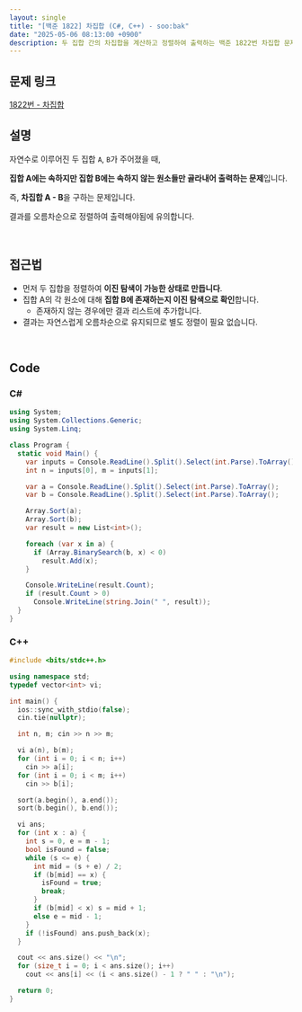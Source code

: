 ```yaml
---
layout: single
title: "[백준 1822] 차집합 (C#, C++) - soo:bak"
date: "2025-05-06 08:13:00 +0900"
description: 두 집합 간의 차집합을 계산하고 정렬하여 출력하는 백준 1822번 차집합 문제의 C# 및 C++ 풀이 및 해설
---
```


## 문제 링크
[1822번 - 차집합](https://www.acmicpc.net/problem/1822)

## 설명
자연수로 이루어진 두 집합 `A`, `B`가 주어졌을 때,

**집합 A에는 속하지만 집합 B에는 속하지 않는 원소들만 골라내어 출력하는 문제**입니다.

즉, **차집합 A - B**을 구하는 문제입니다.

결과를 오름차순으로 정렬하여 출력해야됨에 유의합니다.

<br>

## 접근법
- 먼저 두 집합을 정렬하여 **이진 탐색이 가능한 상태로 만듭니다**.
- 집합 A의 각 원소에 대해 **집합 B에 존재하는지 이진 탐색으로 확인**합니다.
  - 존재하지 않는 경우에만 결과 리스트에 추가합니다.
- 결과는 자연스럽게 오름차순으로 유지되므로 별도 정렬이 필요 없습니다.

<br>

## Code

### C#

```csharp
using System;
using System.Collections.Generic;
using System.Linq;

class Program {
  static void Main() {
    var inputs = Console.ReadLine().Split().Select(int.Parse).ToArray();
    int n = inputs[0], m = inputs[1];

    var a = Console.ReadLine().Split().Select(int.Parse).ToArray();
    var b = Console.ReadLine().Split().Select(int.Parse).ToArray();

    Array.Sort(a);
    Array.Sort(b);
    var result = new List<int>();

    foreach (var x in a) {
      if (Array.BinarySearch(b, x) < 0)
        result.Add(x);
    }

    Console.WriteLine(result.Count);
    if (result.Count > 0)
      Console.WriteLine(string.Join(" ", result));
  }
}
```

### C++

```cpp
#include <bits/stdc++.h>

using namespace std;
typedef vector<int> vi;

int main() {
  ios::sync_with_stdio(false);
  cin.tie(nullptr);

  int n, m; cin >> n >> m;

  vi a(n), b(m);
  for (int i = 0; i < n; i++)
    cin >> a[i];
  for (int i = 0; i < m; i++)
    cin >> b[i];

  sort(a.begin(), a.end());
  sort(b.begin(), b.end());

  vi ans;
  for (int x : a) {
    int s = 0, e = m - 1;
    bool isFound = false;
    while (s <= e) {
      int mid = (s + e) / 2;
      if (b[mid] == x) {
        isFound = true;
        break;
      }
      if (b[mid] < x) s = mid + 1;
      else e = mid - 1;
    }
    if (!isFound) ans.push_back(x);
  }

  cout << ans.size() << "\n";
  for (size_t i = 0; i < ans.size(); i++)
    cout << ans[i] << (i < ans.size() - 1 ? " " : "\n");

  return 0;
}
```
